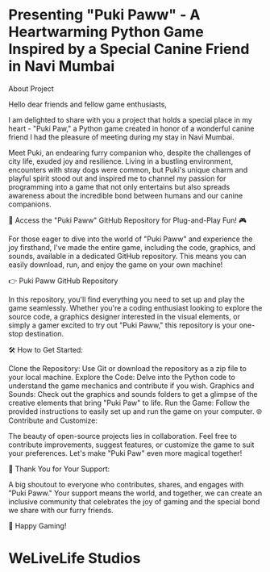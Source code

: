# Presenting "Puki Paww" - A Heartwarming Python Game Inspired by a Special Canine Friend in Navi Mumbai

About Project

Hello dear friends and fellow game enthusiasts,

I am delighted to share with you a project that holds a special place in my heart - "Puki Paw," a Python game created in honor of a wonderful canine friend I had the pleasure of meeting during my stay in Navi Mumbai.

Meet Puki, an endearing furry companion who, despite the challenges of city life, exuded joy and resilience. Living in a bustling environment, encounters with stray dogs were common, but Puki's unique charm and playful spirit stood out and inspired me to channel my passion for programming into a game that not only entertains but also spreads awareness about the incredible bond between humans and our canine companions.

📂 Access the "Puki Paww" GitHub Repository for Plug-and-Play Fun! 🎮

For those eager to dive into the world of "Puki Paww" and experience the joy firsthand, I've made the entire game, including the code, graphics, and sounds, available in a dedicated GitHub repository. This means you can easily download, run, and enjoy the game on your own machine!

👉 Puki Paww GitHub Repository

In this repository, you'll find everything you need to set up and play the game seamlessly. Whether you're a coding enthusiast looking to explore the source code, a graphics designer interested in the visual elements, or simply a gamer excited to try out "Puki Paww," this repository is your one-stop destination.

🛠️ How to Get Started:

Clone the Repository: Use Git or download the repository as a zip file to your local machine.
Explore the Code: Delve into the Python code to understand the game mechanics and contribute if you wish.
Graphics and Sounds: Check out the graphics and sounds folders to get a glimpse of the creative elements that bring "Puki Paw" to life.
Run the Game: Follow the provided instructions to easily set up and run the game on your computer.
🌐 Contribute and Customize:

The beauty of open-source projects lies in collaboration. Feel free to contribute improvements, suggest features, or customize the game to suit your preferences. Let's make "Puki Paw" even more magical together!

🙌 Thank You for Your Support:

A big shoutout to everyone who contributes, shares, and engages with "Puki Paww." Your support means the world, and together, we can create an inclusive community that celebrates the joy of gaming and the special bond we share with our furry friends.

🐾 Happy Gaming!

# WeLiveLife Studios